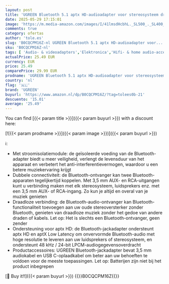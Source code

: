 ```yaml
---
layout: post
title: 'UGREEN Bluetooth 5.1 aptx HD-audioadapter voor stereosysteem draadloze ontvanger met lage latentie met RCA-aansluiting  HiFi Bluetooth-ontvanger dubbele koppeling met mobiele telefoon enz.'
date: 2025-05-29 17:15:01
image: 'https://m.media-amazon.com/images/I/41lmsdHcbhL._SL500_._SL400_.jpg'
comments: true
category: ofertas
author: 'tole.es'
slug: 'B0CQCPM16Z-nl UGREEN Bluetooth 5.1 aptx HD-audioadapter voor...'
sku: 'B0CQCPM16Z-nl'
tags: [ 'Audio- & videoadapters','Elektronica','Hifi- & home audio-accessoires','Producten voor audio & home cinema','ugreen','🇳🇱', ]
actualPrice: 25.49 EUR
currency: EUR
price: 25.49
comparePrice: 29.99 EUR
prodname: 'UGREEN Bluetooth 5.1 aptx HD-audioadapter voor stereosysteem draadloze ontvanger met lage latentie met RCA-aansluiting  HiFi Bluetooth-ontvanger dubbele koppeling met mobiele telefoon enz.'
country: 'nl'
flag: '🇳🇱'
brand: 'UGREEN'
buyurl: 'https://www.amazon.nl/dp/B0CQCPM16Z/?tag=tolees0b-21'
descuento: '15.01'
average: '25.49'
---
```


You can find [{{< param title >}}]({{< param buyurl >}}) with a discount here:

[![{{< param prodname >}}]({{< param image >}})]({{< param buyurl >}})

ℹ️:

- Met stroomisolatiemodule: de geïsoleerde voeding van de Bluetooth-adapter biedt u meer veiligheid, verlengt de levensduur van het apparaat en verbetert het anti-interferentievermogen, waardoor u een betere muziekervaring krijgt
- Dubbele connectiviteit: de Bluetooth-ontvanger kan twee Bluetooth-apparaten tegelijkertijd koppelen. Met 3,5 mm AUX- en RCA-uitgangen kunt u verbinding maken met elk stereosysteem, luidsprekers enz. met een 3,5 mm AUX- of RCA-ingang. Zo kun je altijd en overal van je muziek genieten
- Draadloze verbinding: de Bluetooth-audio-ontvanger kan Bluetooth-functionaliteit toevoegen aan uw oude stereoversterker zonder Bluetooth, genieten van draadloze muziek zonder het gedoe van andere draden of kabels. Let op: Het is slechts een Bluetooth-ontvanger, geen zender
- Ondersteuning voor aptx HD: de Bluetooth-jackadapter ondersteunt aptx HD en aptX Low Latency om onvervormde Bluetooth-audio met hoge resolutie te leveren aan uw luidsprekers of stereosysteem, en ondersteunt 48 kHz / 24-bit LPCM-audiogegevensoverdracht
- Productaccessoires: UGREEN Bluetooth-jackadapter bevat 3,5 mm audiokabel en USB C-oplaadkabel om beter aan uw behoeften te voldoen voor de meeste toepassingen. Let op: Batterijen zijn niet bij het product inbegrepen

[🛒 Buy it!!]({{< param buyurl >}})
{{<world>}}B0CQCPM16Z{{</world>}}
